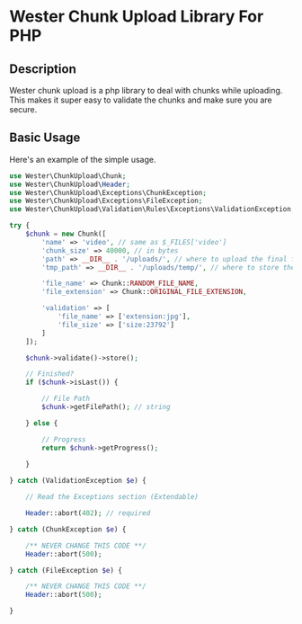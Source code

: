 # Wester Chunk Upload Library For PHP

## Description
Wester chunk upload is a php library to deal with chunks while uploading. This makes it super easy to validate the chunks and make sure you are secure.

## Basic Usage
Here's an example of the simple usage.
```php
use Wester\ChunkUpload\Chunk;
use Wester\ChunkUpload\Header;
use Wester\ChunkUpload\Exceptions\ChunkException;
use Wester\ChunkUpload\Exceptions\FileException;
use Wester\ChunkUpload\Validation\Rules\Exceptions\ValidationException;

try {
    $chunk = new Chunk([
        'name' => 'video', // same as $_FILES['video']
        'chunk_size' => 40000, // in bytes
        'path' => __DIR__ . '/uploads/', // where to upload the final file
        'tmp_path' => __DIR__ . '/uploads/temp/', // where to store the temp chunks

        'file_name' => Chunk::RANDOM_FILE_NAME,
        'file_extension' => Chunk::ORIGINAL_FILE_EXTENSION,

        'validation' => [
            'file_name' => ['extension:jpg'],
            'file_size' => ['size:23792']
        ]
    ]);

    $chunk->validate()->store();

    // Finished?
    if ($chunk->isLast()) {

        // File Path
        $chunk->getFilePath(); // string

    } else {

        // Progress
        return $chunk->getProgress();
        
    }

} catch (ValidationException $e) {

    // Read the Exceptions section (Extendable)

    Header::abort(402); // required

} catch (ChunkException $e) {

    /** NEVER CHANGE THIS CODE **/
    Header::abort(500);

} catch (FileException $e) {

    /** NEVER CHANGE THIS CODE **/
    Header::abort(500);

}